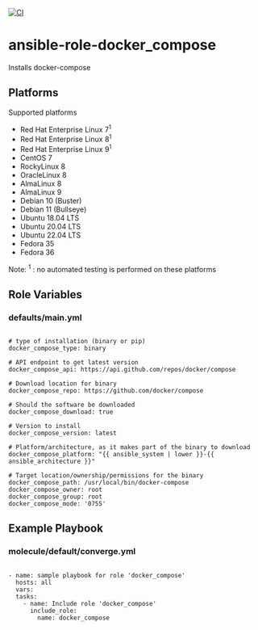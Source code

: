 [![CI](https://github.com/de-it-krachten/ansible-role-docker_compose/workflows/CI/badge.svg?event=push)](https://github.com/de-it-krachten/ansible-role-docker_compose/actions?query=workflow%3ACI)


# ansible-role-docker_compose

Installs docker-compose

## Platforms

Supported platforms

- Red Hat Enterprise Linux 7<sup>1</sup>
- Red Hat Enterprise Linux 8<sup>1</sup>
- Red Hat Enterprise Linux 9<sup>1</sup>
- CentOS 7
- RockyLinux 8
- OracleLinux 8
- AlmaLinux 8
- AlmaLinux 9
- Debian 10 (Buster)
- Debian 11 (Bullseye)
- Ubuntu 18.04 LTS
- Ubuntu 20.04 LTS
- Ubuntu 22.04 LTS
- Fedora 35
- Fedora 36

Note:
<sup>1</sup> : no automated testing is performed on these platforms

## Role Variables
### defaults/main.yml
<pre><code>
# type of installation (binary or pip)
docker_compose_type: binary

# API endpoint to get latest version 
docker_compose_api: https://api.github.com/repos/docker/compose

# Download location for binary
docker_compose_repo: https://github.com/docker/compose

# Should the software be downloaded
docker_compose_download: true

# Version to install
docker_compose_version: latest

# Platform/architecture, as it makes part of the binary to download
docker_compose_platform: "{{ ansible_system | lower }}-{{ ansible_architecture }}"

# Target location/ownership/permissions for the binary
docker_compose_path: /usr/local/bin/docker-compose
docker_compose_owner: root
docker_compose_group: root
docker_compose_mode: '0755'
</pre></code>



## Example Playbook
### molecule/default/converge.yml
<pre><code>
- name: sample playbook for role 'docker_compose'
  hosts: all
  vars:
  tasks:
    - name: Include role 'docker_compose'
      include_role:
        name: docker_compose
</pre></code>
